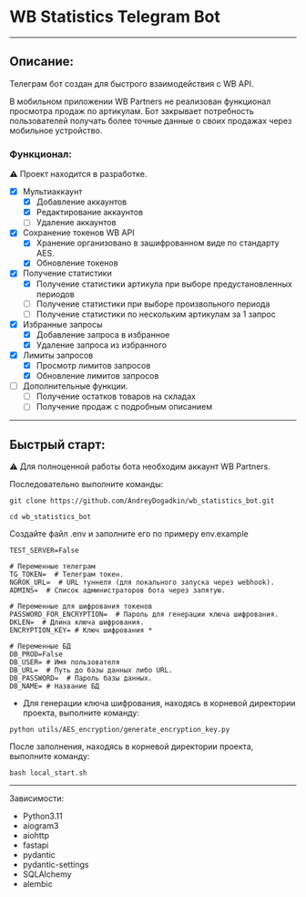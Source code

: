 # WB Statistics Telegram Bot
___
## Описание:
Телеграм бот создан для быстрого взаимодействия с WB API.

В мобильном приложении WB Partners не реализован функционал просмотра продаж по артикулам.
Бот закрывает потребность пользователей получать более точные данные о своих продажах через мобильное
устройство.

### Функционал:
⚠️ Проект находится в разработке.
- [x] Мультиаккаунт
  - [x] Добавление аккаунтов
  - [x] Редактирование аккаунтов
  - [ ] Удаление аккаунтов
- [x] Сохранение токенов WB API
  - [x] Хранение организовано в зашифрованном виде по стандарту AES.
  - [x] Обновление токенов
- [x] Получение статистики
  - [x] Получение статистики артикула при выборе предустановленных периодов
  - [ ] Получение статистики при выборе произвольного периода
  - [ ] Получение статистики по нескольким артикулам за 1 запрос
- [x] Избранные запросы
  - [x] Добавление запроса в избранное
  - [x] Удаление запроса из избранного
- [x] Лимиты запросов
  - [x] Просмотр лимитов запросов
  - [x] Обновление лимитов запросов
- [ ] Дополнительные функции.
  - [ ] Получение остатков товаров на складах
  - [ ] Получение продаж с подробным описанием

___
## Быстрый старт:
⚠️ Для полноценной работы бота необходим аккаунт WB Partners.

Последовательно выполните команды:
```
git clone https://github.com/AndreyDogadkin/wb_statistics_bot.git
```
```
cd wb_statistics_bot
```
Создайте файл .env и заполните его по примеру env.example
```
TEST_SERVER=False

# Переменные телеграм
TG_TOKEN=  # Телеграм токен.
NGROK_URL=  # URL туннеля (для локального запуска через webhook).
ADMINS=  # Список администраторов бота через запятую.

# Переменные для шифрования токенов
PASSWORD_FOR_ENCRYPTION=  # Пароль для генерации ключа шифрования.
DKLEN=  # Длина ключа шифрования.
ENCRYPTION_KEY= # Ключ шифрования *

# Переменные БД
DB_PROD=False
DB_USER= # Имя пользователя
DB_URL=  # Путь до базы данных либо URL.
DB_PASSWORD=  # Пароль базы данных.
DB_NAME= # Название БД
```
* Для генерации ключа шифрования, находясь в корневой директории проекта, выполните команду:
```
python utils/AES_encryption/generate_encryption_key.py 
```
После заполнения, находясь в корневой директории проекта, выполните команду:
```
bash local_start.sh
```
___
Зависимости:
* Python3.11
* aiogram3
* aiohttp
* fastapi
* pydantic
* pydantic-settings
* SQLAlchemy
* alembic
